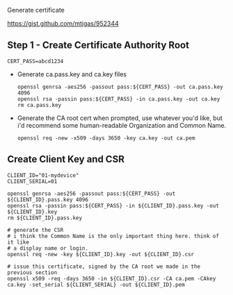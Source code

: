 
Generate certificate 

https://gist.github.com/mtigas/952344

## Step 1 - Create Certificate Authority Root

```shell
CERT_PASS=abcd1234
```


- Generate ca.pass.key and ca.key files
  ```shell
  openssl genrsa -aes256 -passout pass:${CERT_PASS} -out ca.pass.key 4096
  openssl rsa -passin pass:${CERT_PASS} -in ca.pass.key -out ca.key
  rm ca.pass.key
  ```

- Generate the CA root cert 
  when prompted, use whatever you'd like, but i'd recommend some human-readable Organization and Common Name.

  ```shell
  openssl req -new -x509 -days 3650 -key ca.key -out ca.pem
  ```

## Create Client Key and CSR 

```shell
CLIENT_ID="01-mydevice"
CLIENT_SERIAL=01

openssl genrsa -aes256 -passout pass:${CERT_PASS} -out ${CLIENT_ID}.pass.key 4096
openssl rsa -passin pass:${CERT_PASS} -in ${CLIENT_ID}.pass.key -out ${CLIENT_ID}.key 
rm ${CLIENT_ID}.pass.key

# generate the CSR
# i think the Common Name is the only important thing here. think of it like
# a display name or login.
openssl req -new -key ${CLIENT_ID}.key -out ${CLIENT_ID}.csr

# issue this certificate, signed by the CA root we made in the previous section
openssl x509 -req -days 3650 -in ${CLIENT_ID}.csr -CA ca.pem -CAkey ca.key -set_serial ${CLIENT_SERIAL} -out ${CLIENT_ID}.pem
```
